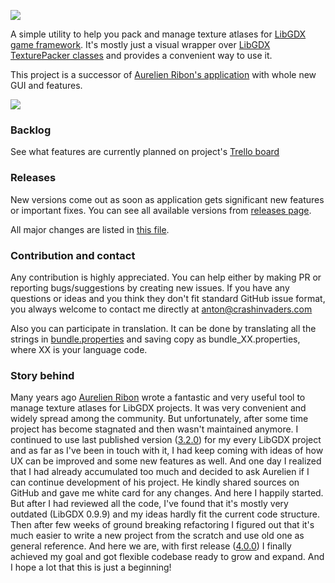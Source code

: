 ![](https://i.imgur.com/7aOmSQb.png)

A simple utility to help you pack and manage texture atlases for [LibGDX game framework](https://github.com/libgdx/libgdx).
It's mostly just a visual wrapper over [LibGDX TexturePacker classes](https://github.com/libgdx/libgdx/wiki/Texture-packer)
and provides a convenient way to use it.

This project is a successor of [Aurelien Ribon's application](http://www.aurelienribon.com/blog/2012/06/texturepacker-gui-support-for-multiple-packs/) with whole new GUI and features.

![](http://i.imgur.com/tEFWr68.png)

### Backlog
See what features are currently planned on project's [Trello board](https://trello.com/b/mugauAoC)

### Releases
New versions come out as soon as application gets significant new features or important fixes. You can see all available versions from [releases page](https://github.com/crashinvaders/gdx-texture-packer-gui/releases).

All major changes are listed in [this file](https://github.com/crashinvaders/gdx-texture-packer-gui/blob/master/CHANGES).

### Contribution and contact
Any contribution is highly appreciated. You can help either by making PR or reporting bugs/suggestions by creating new issues.
If you have any questions or ideas and you think they don't fit standard GitHub issue format, you always welcome to contact me directly at anton@crashinvaders.com

Also you can participate in translation. It can be done by translating all the strings in [bundle.properties](https://github.com/crashinvaders/gdx-texture-packer-gui/blob/master/assets/i18n/bundle.properties) and saving copy as bundle_XX.properties, where XX is your language code.

### Story behind
Many years ago [Aurelien Ribon](https://github.com/aurelienRibon) wrote a fantastic and very useful tool to manage texture atlases for LibGDX projects. It was very convenient and widely spread among the community. But unfortunately, after some time project has become stagnated and then wasn't maintained anymore. I continued to use last published version ([3.2.0](https://code.google.com/archive/p/libgdx-texturepacker-gui/)) for my every LibGDX project and as far as I've been in touch with it, I had keep coming with ideas of how UX can be improved and some new features as well. And one day I realized that I had already accumulated too much and decided to ask Aurelien if I can continue development of his project. He kindly shared sources on GitHub and gave me white card for any changes. And here I happily started. But after I had reviewed all the code, I've found that it's mostly very outdated (LibGDX 0.9.9) and my ideas hardly fit the current code structure. Then after few weeks of ground breaking refactoring I figured out that it's much easier to write a new project from the scratch and use old one as general reference. And here we are, with first release ([4.0.0](https://github.com/crashinvaders/gdx-texture-packer-gui/releases/tag/4.0.0)) I finally achieved my goal and got flexible codebase ready to grow and expand. And I hope a lot that this is just a beginning!
